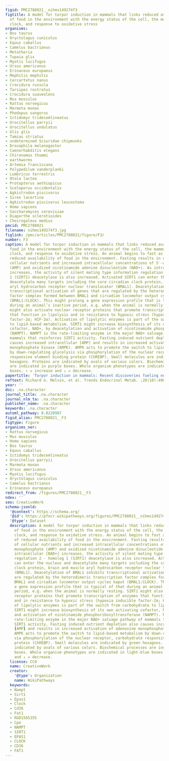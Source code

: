 ```yaml
---
figid: PMC2788021__nihms149274f3
figtitle: A model for torpor induction in mammals that links reduced availability
  of food in the environment with the energy status of the cell, the mammalian circadian
  clock, and response to oxidative stress
organisms:
- Bos taurus
- Oryctolagus cuniculus
- Equus caballus
- Camelus bactrianus
- Metatheria
- Tupaia glis
- Myotis lucifugus
- Ursus americanus
- Erinaceus europaeus
- Mephitis mephitis
- Cercartetus nanus
- Crocidura russula
- Tarsipes rostratus
- Crocidura suaveolens
- Mus musculus
- Rattus norvegicus
- Marmota monax
- Phodopus sungorus
- Ictidomys tridecemlineatus
- Urocitellus parryii
- Urocitellus undulatus
- Glis glis
- Tamias striatus
- undetermined Sciuridae chipmunks
- Drosophila melanogaster
- Caenorhabditis elegans
- Chironomus thummi
- earthworms
- Artemia franciscana
- Polypedilum vanderplanki
- Lumbricus terrestris
- Otala lactea
- Protopterus aethiopicus
- Sceloporus occidentalis
- Agkistrodon piscivorus
- Siren lacertina
- Agkistrodon piscivorus leucostoma
- Homo sapiens
- Saccharomyces cerevisiae
- Diaporthe sclerotioides
- Cheirogaleus medius
pmcid: PMC2788021
filename: nihms149274f3.jpg
figlink: /pmc/articles/PMC2788021/figure/F3/
number: F3
caption: A model for torpor induction in mammals that links reduced availability of
  food in the environment with the energy status of the cell, the mammalian circadian
  clock, and response to oxidative stress. An animal begins to fast as a result of
  reduced availability of food in the environment. Fasting results in depletion of
  cellular nutrients and increased intracellular concentrations of 5′-adenosine monophosphate
  (AMP) and oxidized nicotinamide adenine dinucleotide (NAD+). As intracellular [NAD+]
  increases, the activity of silent mating type information regulation 2 - homolog
  1 (SIRT1) deacetylase is also increased. Activated SIRT1 can enter the nucleus and
  deacetylate many targets including the core circadian clock protein, brain and muscle
  aryl hydrocarbon receptor nuclear translocator (BMAL1). Deacetylation of BMAL1 inhibits
  transcriptional activation of genes that are regulated by the heterodimeric transcription
  factor complex formed between BMAL1 and circadian locomotor output cycles kaput
  (BMAL1:CLOCK). This might prolong a gene expression profile that is typical of that
  during an animal’s inactive period, e.g. when the animal is normally resting. SIRT1
  might also activate nuclear receptor proteins that promote transcription of enzymes
  that function in lipolysis and in resistance to hypoxic stress (hypoxia inducible
  factor-2α; HIF-2α). Activation of lipolytic enzymes is part of the switch from carbohydrate
  to lipid-based metabolism. SIRT1 might increase biosynthesis of its own activating
  cofactor, NAD+, by deacetylation and activation of nicotinamide phosphoribosyltransferase
  (NAMPT). NAMPT is the rate-limiting enzyme in the major NAD+ salvage pathway of
  mammals that reinforces SIRT1 activity. Fasting induced nutrient depletion also
  causes increased intracellular [AMP] and results in increased activation of adenosine
  monophosphate kinase (AMPK). AMPK acts to promote the switch to lipid-based metabolism
  by down-regulating glycolysis via phosphorylation of the nuclear receptor, carbohydrate
  responsive element binding protein (ChREBP). Small molecules are indicated by green
  hexagons. Proteins are indicated by ovals of various colors. Biochemical processes
  are indicated in purple boxes. Whole organism phenotypes are indicated in light-blue
  boxes. ↑ = increase and ↓ = decrease.
papertitle: 'Torpor induction in mammals: Recent discoveries fueling new ideas.'
reftext: Richard G. Melvin, et al. Trends Endocrinol Metab. ;20(10):490-498.
year: ''
doi: .na.character
journal_title: .na.character
journal_nlm_ta: .na.character
publisher_name: .na.character
keywords: .na.character
automl_pathway: 0.8220987
figid_alias: PMC2788021__F3
figtype: Figure
organisms_ner:
- Rattus norvegicus
- Mus musculus
- Homo sapiens
- Bos taurus
- Equus caballus
- Ictidomys tridecemlineatus
- Urocitellus parryii
- Marmota monax
- Ursus americanus
- Myotis lucifugus
- Oryctolagus cuniculus
- Camelus bactrianus
- Erinaceus europaeus
redirect_from: /figures/PMC2788021__F3
ndex: ''
seo: CreativeWork
schema-jsonld:
  '@context': https://schema.org/
  '@id': https://pfocr.wikipathways.org/figures/PMC2788021__nihms149274f3.html
  '@type': Dataset
  description: A model for torpor induction in mammals that links reduced availability
    of food in the environment with the energy status of the cell, the mammalian circadian
    clock, and response to oxidative stress. An animal begins to fast as a result
    of reduced availability of food in the environment. Fasting results in depletion
    of cellular nutrients and increased intracellular concentrations of 5′-adenosine
    monophosphate (AMP) and oxidized nicotinamide adenine dinucleotide (NAD+). As
    intracellular [NAD+] increases, the activity of silent mating type information
    regulation 2 - homolog 1 (SIRT1) deacetylase is also increased. Activated SIRT1
    can enter the nucleus and deacetylate many targets including the core circadian
    clock protein, brain and muscle aryl hydrocarbon receptor nuclear translocator
    (BMAL1). Deacetylation of BMAL1 inhibits transcriptional activation of genes that
    are regulated by the heterodimeric transcription factor complex formed between
    BMAL1 and circadian locomotor output cycles kaput (BMAL1:CLOCK). This might prolong
    a gene expression profile that is typical of that during an animal’s inactive
    period, e.g. when the animal is normally resting. SIRT1 might also activate nuclear
    receptor proteins that promote transcription of enzymes that function in lipolysis
    and in resistance to hypoxic stress (hypoxia inducible factor-2α; HIF-2α). Activation
    of lipolytic enzymes is part of the switch from carbohydrate to lipid-based metabolism.
    SIRT1 might increase biosynthesis of its own activating cofactor, NAD+, by deacetylation
    and activation of nicotinamide phosphoribosyltransferase (NAMPT). NAMPT is the
    rate-limiting enzyme in the major NAD+ salvage pathway of mammals that reinforces
    SIRT1 activity. Fasting induced nutrient depletion also causes increased intracellular
    [AMP] and results in increased activation of adenosine monophosphate kinase (AMPK).
    AMPK acts to promote the switch to lipid-based metabolism by down-regulating glycolysis
    via phosphorylation of the nuclear receptor, carbohydrate responsive element binding
    protein (ChREBP). Small molecules are indicated by green hexagons. Proteins are
    indicated by ovals of various colors. Biochemical processes are indicated in purple
    boxes. Whole organism phenotypes are indicated in light-blue boxes. ↑ = increase
    and ↓ = decrease.
  license: CC0
  name: CreativeWork
  creator:
    '@type': Organization
    name: WikiPathways
  keywords:
  - Nampt
  - Sirt1
  - Epas1
  - Clock
  - Cd36
  - Fat1
  - RGD1565355
  - Cpe
  - NAMPT
  - SIRT1
  - EPAS1
  - CLOCK
  - CD36
  - FAT1
---
```

